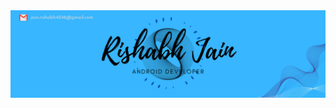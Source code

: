 <img src="https://github.com/jainRishabh29/jainRishabh29/blob/main/Rishabh%20Jain%20(72%20x%2030%20in)%20(72%20x%2020%20in)%20(2).png" alt="banner"  />
<br />
